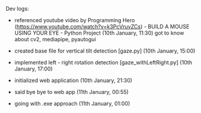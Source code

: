 Dev logs:

- referenced youtube video by Programming Hero (https://www.youtube.com/watch?v=k3PcVruvZCs) - BUILD A MOUSE USING YOUR EYE - Python Project (10th January, 11:30)
  got to know about cv2, mediapipe, pyautogui

- created base file for vertical tilt detection [gaze.py] (10th January, 15:00)

- implemented left - right rotation detection [gaze_withLeftRight.py] (10th January, 17:00)

- initialized web application (10th January, 21:30)

- said bye bye to web app (11th January, 00:55)

- going with .exe approach (11th January, 01:00)
